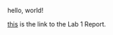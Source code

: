 hello, world!

[this](https://amogh1216.github.io/cse15l-lab-reports/lab1.html) is the link to the Lab 1 Report.
